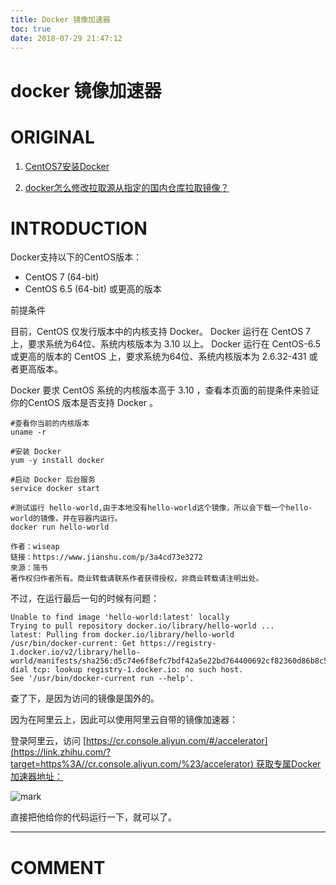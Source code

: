 ```yaml
---
title: Docker 镜像加速器
toc: true
date: 2018-07-29 21:47:12
---
```

# docker 镜像加速器

# ORIGINAL

1. [CentOS7安装Docker](https://www.jianshu.com/p/3a4cd73e3272)

2. [docker怎么修改拉取源从指定的国内仓库拉取镜像？](https://www.zhihu.com/question/55135855)

# INTRODUCTION

Docker支持以下的CentOS版本：

- CentOS 7 (64-bit)
- CentOS 6.5 (64-bit) 或更高的版本

前提条件

目前，CentOS 仅发行版本中的内核支持 Docker。
Docker 运行在 CentOS 7 上，要求系统为64位、系统内核版本为 3.10 以上。
Docker 运行在 CentOS-6.5 或更高的版本的 CentOS 上，要求系统为64位、系统内核版本为 2.6.32-431 或者更高版本。

Docker 要求 CentOS 系统的内核版本高于 3.10 ，查看本页面的前提条件来验证你的CentOS 版本是否支持 Docker 。


    #查看你当前的内核版本
    uname -r

    #安装 Docker
    yum -y install docker

    #启动 Docker 后台服务
    service docker start

    #测试运行 hello-world,由于本地没有hello-world这个镜像，所以会下载一个hello-world的镜像，并在容器内运行。
    docker run hello-world

    作者：wiseap
    链接：https://www.jianshu.com/p/3a4cd73e3272
    來源：简书
    著作权归作者所有。商业转载请联系作者获得授权，非商业转载请注明出处。


不过，在运行最后一句的时候有问题：


    Unable to find image 'hello-world:latest' locally
    Trying to pull repository docker.io/library/hello-world ...
    latest: Pulling from docker.io/library/hello-world
    /usr/bin/docker-current: Get https://registry-1.docker.io/v2/library/hello-world/manifests/sha256:d5c74e6f8efc7bdf42a5e22bd764400692cf82360d86b8c587a7584b03f51520: dial tcp: lookup registry-1.docker.io: no such host.
    See '/usr/bin/docker-current run --help'.


查了下，是因为访问的镜像是国外的。

因为在阿里云上，因此可以使用阿里云自带的镜像加速器：

登录阿里云，访问 [https://cr.console.aliyun.com/#/accelerator](https://link.zhihu.com/?target=https%3A//cr.console.aliyun.com/%23/accelerator) 获取专属Docker加速器地址：


![mark](http://pacdb2bfr.bkt.clouddn.com/blog/image/180727/124jm53mj7.png?imageslim)

直接把他给你的代码运行一下，就可以了。























* * *





# COMMENT
